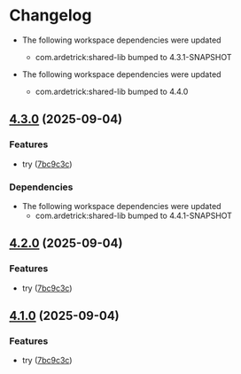 # Changelog

* The following workspace dependencies were updated
    * com.ardetrick:shared-lib bumped to 4.3.1-SNAPSHOT

* The following workspace dependencies were updated
    * com.ardetrick:shared-lib bumped to 4.4.0

## [4.3.0](https://github.com/ardetrick/release-please-playground/compare/foo-application-v4.2.1...foo-application-v4.3.0) (2025-09-04)


### Features

* try ([7bc9c3c](https://github.com/ardetrick/release-please-playground/commit/7bc9c3c4145b401a7364d43da5f39a7f9a39c3bd))


### Dependencies

* The following workspace dependencies were updated
    * com.ardetrick:shared-lib bumped to 4.4.1-SNAPSHOT

## [4.2.0](https://github.com/ardetrick/release-please-playground/compare/foo-application-v4.1.1...foo-application-v4.2.0) (2025-09-04)


### Features

* try ([7bc9c3c](https://github.com/ardetrick/release-please-playground/commit/7bc9c3c4145b401a7364d43da5f39a7f9a39c3bd))

## [4.1.0](https://github.com/ardetrick/release-please-playground/compare/foo-application-v4.0.1...foo-application-v4.1.0) (2025-09-04)


### Features

* try ([7bc9c3c](https://github.com/ardetrick/release-please-playground/commit/7bc9c3c4145b401a7364d43da5f39a7f9a39c3bd))
